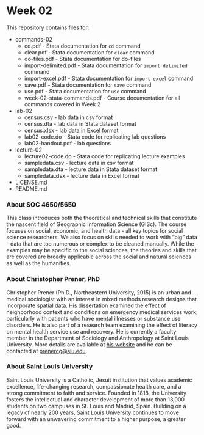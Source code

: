 # Week 02

This repository contains files for:
- commands-02
  - cd.pdf - Stata documentation for `cd` command
  - clear.pdf - Stata documentation for `clear` command
  - do-files.pdf - Stata documentation for do-files
  - import-delimited.pdf - Stata documentation for `import delimited` command
  - import-excel.pdf - Stata documentation for `import excel` command
  - save.pdf - Stata documentation for `save` command
  - use.pdf - Stata documentation for `use` command
  - week-02-stata-commands.pdf - Course documentation for all commands covered in Week 2
- lab-02
  - census.csv - lab data in csv format
  - census.dta - lab data in Stata dataset format
  - census.xlsx - lab data in Excel format
  - lab02-code.do - Stata code for replicating lab questions
  - lab02-handout.pdf - lab questions
- lecture-02
  - lecture02-code.do - Stata code for replicating lecture examples
  - sampledata.csv - lecture data in csv format
  - sampledata.dta - lecture data in Stata dataset format
  - sampledata.xlsx - lecture data in Excel format
- LICENSE.md
- README.md

### About SOC 4650/5650
This class introduces both the theoretical and technical skills that constitute the nascent field of Geographic Information Science (GISc). The course focuses on social, economic, and health data - all key topics for social science researchers. We also focus on skills needed to work with “big” data - data that are too numerous or complex to be cleaned manually. While the examples may be specific to the social sciences, the theories and skills that are covered are broadly applicable across the social and natural sciences as well as the humanities. 

### About Christopher Prener, PhD
Christopher Prener (Ph.D., Northeastern University, 2015) is an urban and medical sociologist with an interest in mixed methods research designs that incorporate spatial data. His dissertation examined the effect of neighborhood context and conditions on emergency medical services work, particularly with patients who have mental illnesses or substance use disorders. He is also part of a research team examining the effect of literacy on mental health service use and recovery. He is currently a faculty member in the Department of Sociology and Anthropology at Saint Louis University. More details are available at [his website](http://www.chrisprener.net) and he can be contacted at [prenercg@slu.edu](mailto:prenercg@slu.edu).

### About Saint Louis University
Saint Louis University is a Catholic, Jesuit institution that values academic excellence, life-changing research, compassionate health care, and a strong commitment to faith and service. Founded in 1818, the University fosters the intellectual and character development of more than 13,000 students on two campuses in St. Louis and Madrid, Spain. Building on a legacy of nearly 200 years, Saint Louis University continues to move forward with an unwavering commitment to a higher purpose, a greater good.
